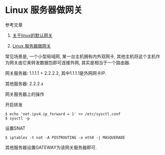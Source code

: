 # Linux 服务器做网关

参考文章

1. [关于linux的默认网关](http://rainbird.blog.51cto.com/211214/237082/)

2. [Linux 服务器做网关](https://my.oschina.net/guol/blog/125660)

常见场景是, 一个小型局域网, 某一台主机拥有内外双网卡, 其他主机将这个主机作为网关由它来转发数据包即可连接外网, 其实是相当于一个路由器.

网关服务器: 1.1.1.1 + 2.2.2.2, 其中1.1.1.1是外网网卡IP.

其他服务器: 2.2.2.x

网关服务器上的操作

开启转发

```
$ echo 'net.ipv4.ip_forward = 1' >> /etc/sysctl.conf
$ sysctl -p
```

设置SNAT

```
$ iptables -t nat -A POSTROUTING -o eth0 -j MASQUERADE
```

其他服务器设置GATEWAY为该网关服务器即可.

